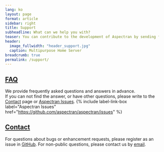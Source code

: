 ```yaml
---
lang: ko
layout: page
format: article
sidebar: right
title: Support
subheadline: What can we help you with?
teaser: You can contribute to the development of Aspectran by sending feedback and bug reports or by translating Aspectran documents.
header:
  image_fullwidth: "header_support.jpg"
  caption: Multipurpose Home Server
breadcrumb: true
permalink: /support/
---
```


## [FAQ](/support/faq/)
We provide frequently asked questions and answers in advance.  
If you can not find the answer, or have other questions, please write to the [Contact](/support/contact/) page or [Aspectran Issues](https://github.com/aspectran/aspectran/issues).
{% include label-link-box label="Aspectran Issues" href="https://github.com/aspectran/aspectran/issues" %}

## [Contact](/support/contact/)
For questions about bugs or enhancement requests, please register as an issue in [GitHub](https://github.com/aspectran/aspectran/issues).
For non-public questions, please contact us by [email](aspectran@gmail.com).
